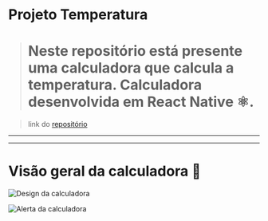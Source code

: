 # Projeto Temperatura
># Neste repositório está presente uma calculadora que calcula a temperatura. Calculadora desenvolvida em **React Native ⚛️**.

>link do [repositório](https://github.com/JoeyBeckWheeler/ConversorTemperatura-ReactNative "link para o repositório")
___
___
# Visão geral da calculadora 📱

![Design da calculadora](https://raw.githubusercontent.com/JoeyBeckWheeler/ConversorTemperatura-ReactNative/main/ConversorTemperatura/assets/Temperatura-1.png)

![Alerta da calculadora](https://raw.githubusercontent.com/JoeyBeckWheeler/ConversorTemperatura-ReactNative/main/ConversorTemperatura/assets/Temperatura-2.png)


